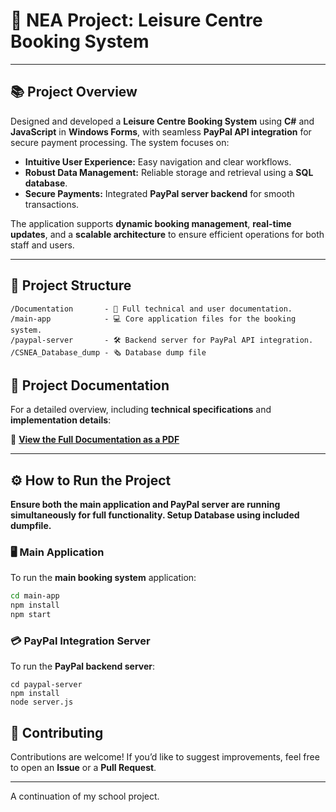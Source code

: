 # 🏸 **NEA Project: Leisure Centre Booking System**

---

## 📚 **Project Overview**

Designed and developed a **Leisure Centre Booking System** using **C#** and **JavaScript** in **Windows Forms**, with seamless **PayPal API integration** for secure payment processing. The system focuses on:

- **Intuitive User Experience:** Easy navigation and clear workflows.
- **Robust Data Management:** Reliable storage and retrieval using a **SQL database**.
- **Secure Payments:** Integrated **PayPal server backend** for smooth transactions.

The application supports **dynamic booking management**, **real-time updates**, and a **scalable architecture** to ensure efficient operations for both staff and users.

---

## 📂 **Project Structure**

```
/Documentation       - 📄 Full technical and user documentation.
/main-app            - 💻 Core application files for the booking system.
/paypal-server       - 🛠️ Backend server for PayPal API integration.
/CSNEA_Database_dump - 🗞️ Database dump file

```

## 📄 **Project Documentation**

For a detailed overview, including **technical specifications** and **implementation details**:

📄 [**View the Full Documentation as a PDF**](https://github.com/tu5h/NEA/blob/main/Documentation/nea%20github.pdf)


---

## ⚙️ **How to Run the Project**

**Ensure both the main application and PayPal server are running simultaneously for full functionality. Setup Database using included dumpfile.**


### 🖥️ **Main Application**

To run the **main booking system** application:

```bash
cd main-app
npm install
npm start

```

### 💳 **PayPal Integration Server**

To run the **PayPal backend server**:

```
cd paypal-server
npm install
node server.js

```


## 🤝 **Contributing**

Contributions are welcome! If you’d like to suggest improvements, feel free to open an **Issue** or a **Pull Request**.

---

A continuation of my school project.
